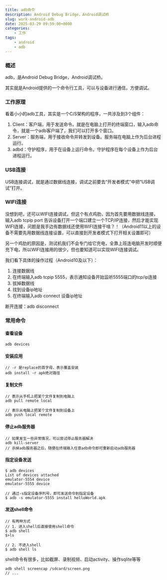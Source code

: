 ```yaml
---
title: adb命令
description: Android Debug Bridge，Android调试桥
slug: work-android-adb
date: 2025-03-29 09:59:00+0000
categories:
    - 工作
tags:
    - android
    - adb
---
```


### 概述

adb，是Android Debug Bridge，Android调试桥。

其实就是Android提供的一个命令行工具，可以与设备进行通信，方便调试。

### 工作原理

看着小小的adb工具，其实是一个C/S架构的程序，一共涉及到3个组件：

1. Client：客户端，用于发送命令。就是在电脑上打开的终端窗口，输入adb命令，就是一个adb客户端了，我们可以打开多个窗口。
2. Server：服务端，用于接收命令并转发到设备。服务端在电脑上作为后台进程运行。
3. adbd：守护程序，用于在设备上运行命令。守护程序在每个设备上作为后台进程运行。

### USB连接

USB连接调试，就是通过数据线连接，调试之前要去“开发者模式”中把“USB调试”打开。

### WIFI连接

没想到吧，还可以WIFI连接调试，但这个有点鸡肋，因为首先要用数据线连接，输入adb tcpip port 告诉设备打开一个端口建立一个TCP/IP连接，然后才能实现WIFI连接，问题是我手边有数据线还使用WIFI连接干啥？！（Android11以上的设备不需要先用数据线连接设置，可以直接到开发者模式下打开相关设置即可）

另一个鸡肋的原因是，测试机我们不会专门给它充电，全靠上班连电脑开发时顺便充下电，所以WIFI连接用的很少，但也要知道可以实现WIFI连接调试。

我们看下具体的操作过程（Android10及以下）：

1. 连接数据线
2. 在终端输入adb tcpip 5555，表示通知设备开始监听5555端口的tcp/ip连接
3. 拔掉数据线
4. 找到设备ip地址
5. 在终端输入adb connect 设备ip地址

断开连接：adb disconnect

### 常用命令

#### 查看设备

```shell
adb devices
```



#### 安装应用

```shell
// -r 是replace的首字母，表示覆盖安装
adb install -r apk绝对路径
```



#### 复制文件

```shell
// 表示从手机上把某个文件复制到电脑上
adb pull remote local

// 表示从电脑上把某个文件复制到设备上
adb push local remote
```



#### 停止adb服务器

```shell
// 如果发生一些异常情况，可以尝试停止服务器解决
adb kill-server
// 杀掉adb服务器之后，随便在终端输入任意adb命令即可重新启动adb服务器
```

#### 指定设备发送

```
$ adb devices
List of devices attached
emulator-5554 device
emulator-5555 device

// 通过-s指定设备序列号，即可发送命令到指定设备
$ adb -s emulator-5555 install helloWorld.apk
```



#### 发送shell命令

```shell
// 有两种方式
// 1. 进入shell后直接使用shell命令
$ adb shell
$>ls

// 2. 不进入shell
$ adb shell ls
```

shell命令有很多，比如截屏、录制视频、启动activity、操作sqlite等等

```shell
adb shell screencap /sdcard/screen.png
// ...
```





